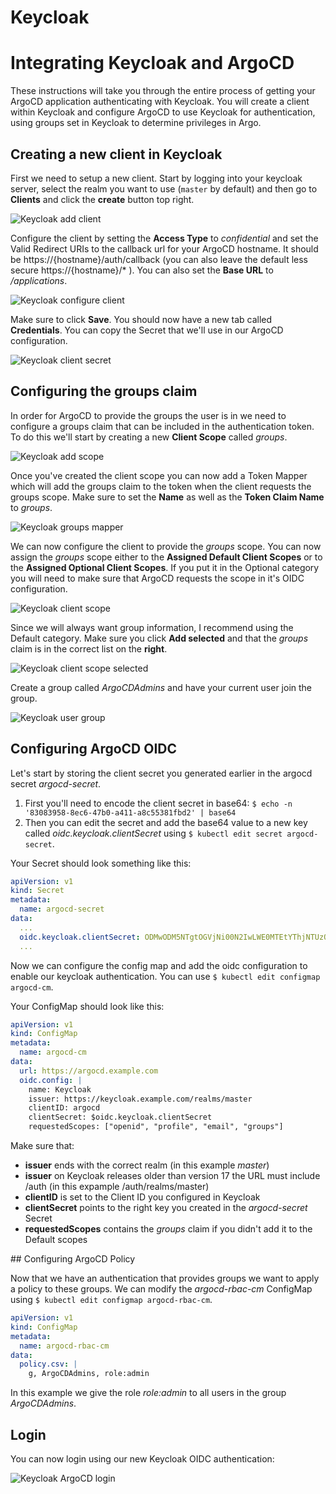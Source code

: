 # Keycloak

# Integrating Keycloak and ArgoCD

These instructions will take you through the entire process of getting your ArgoCD application authenticating with Keycloak. 
You will create a client within Keycloak and configure ArgoCD to use Keycloak for authentication, using groups set in Keycloak
to determine privileges in Argo.

## Creating a new client in Keycloak

First we need to setup a new client. Start by logging into your keycloak server, select the realm you want to use (`master` by default)
and then go to __Clients__ and click the __create__ button top right.

![Keycloak add client](../../assets/keycloak-add-client.png "Keycloak add client")

Configure the client by setting the __Access Type__ to _confidential_ and set the Valid Redirect URIs to the callback url for your ArgoCD
hostname. It should be https://{hostname}/auth/callback (you can also leave the default less secure https://{hostname}/* ). You can also set the
__Base URL__ to _/applications_.

![Keycloak configure client](../../assets/keycloak-configure-client.png "Keycloak configure client")

Make sure to click __Save__. You should now have a new tab called __Credentials__. You can copy the Secret that we'll use in our ArgoCD 
configuration.

![Keycloak client secret](../../assets/keycloak-client-secret.png "Keycloak client secret")

## Configuring the groups claim

In order for ArgoCD to provide the groups the user is in we need to configure a groups claim that can be included in the authentication token.
To do this we'll start by creating a new __Client Scope__ called _groups_.

![Keycloak add scope](../../assets/keycloak-add-scope.png "Keycloak add scope")

Once you've created the client scope you can now add a Token Mapper which will add the groups claim to the token when the client requests
the groups scope. Make sure to set the __Name__ as well as the __Token Claim Name__ to _groups_.

![Keycloak groups mapper](../../assets/keycloak-groups-mapper.png "Keycloak groups mapper")

We can now configure the client to provide the _groups_ scope. You can now assign the _groups_ scope either to the __Assigned Default Client Scopes__ 
or to the __Assigned Optional Client Scopes__. If you put it in the Optional category you will need to make sure that ArgoCD requests the scope in
it's OIDC configuration. 

![Keycloak client scope](../../assets/keycloak-client-scope.png "Keycloak client scope")

Since we will always want group information, I recommend using the Default category. Make sure you click __Add selected__
and that the _groups_ claim is in the correct list on the __right__.

![Keycloak client scope selected](../../assets/keycloak-client-scope-selected.png "Keycloak client scope selected")

Create a group called _ArgoCDAdmins_ and have your current user join the group.

![Keycloak user group](../../assets/keycloak-user-group.png "Keycloak user group")

## Configuring ArgoCD OIDC

Let's start by storing the client secret you generated earlier in the argocd secret _argocd-secret_.

1. First you'll need to encode the client secret in base64: `$ echo -n '83083958-8ec6-47b0-a411-a8c55381fbd2' | base64`
2. Then you can edit the secret and add the base64 value to a new key called _oidc.keycloak.clientSecret_ using `$ kubectl edit secret argocd-secret`.
   
Your Secret should look something like this:

```yaml
apiVersion: v1
kind: Secret
metadata:
  name: argocd-secret
data:
  ...
  oidc.keycloak.clientSecret: ODMwODM5NTgtOGVjNi00N2IwLWE0MTEtYThjNTUzODFmYmQy   
  ...
```

Now we can configure the config map and add the oidc configuration to enable our keycloak authentication.
You can use `$ kubectl edit configmap argocd-cm`.

Your ConfigMap should look like this:

```yaml
apiVersion: v1
kind: ConfigMap
metadata:
  name: argocd-cm
data:
  url: https://argocd.example.com
  oidc.config: |
    name: Keycloak
    issuer: https://keycloak.example.com/realms/master
    clientID: argocd
    clientSecret: $oidc.keycloak.clientSecret
    requestedScopes: ["openid", "profile", "email", "groups"]
```

Make sure that:

- __issuer__ ends with the correct realm (in this example _master_)
- __issuer__ on Keycloak releases older than version 17 the URL must include /auth (in this expample /auth/realms/master)
- __clientID__ is set to the Client ID you configured in Keycloak
- __clientSecret__ points to the right key you created in the _argocd-secret_ Secret
- __requestedScopes__ contains the _groups_ claim if you didn't add it to the Default scopes

## Configuring ArgoCD Policy

Now that we have an authentication that provides groups we want to apply a policy to these groups.
We can modify the _argocd-rbac-cm_ ConfigMap using `$ kubectl edit configmap argocd-rbac-cm`.

```yaml
apiVersion: v1
kind: ConfigMap
metadata:
  name: argocd-rbac-cm
data:
  policy.csv: |
    g, ArgoCDAdmins, role:admin
```

In this example we give the role _role:admin_ to all users in the group _ArgoCDAdmins_.

## Login

You can now login using our new Keycloak OIDC authentication:

![Keycloak ArgoCD login](../../assets/keycloak-login.png "Keycloak ArgoCD login")
